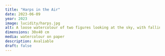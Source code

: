 ```yaml
---
title: "Harps in the Air"
date: 2023-06-09
year: 2023
image: lucidity/harps.jpg
alt: A loose watercolour of two figures looking at the sky, with falling motion suggested in the background
dimensions: 30x40 cm
media: watercolour on paper
description: Avaliable
draft: false
---
```


